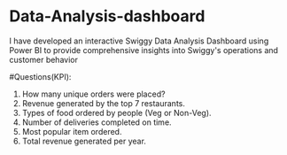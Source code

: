 # Data-Analysis-dashboard
I have developed an interactive Swiggy Data Analysis Dashboard using Power BI to provide comprehensive insights into Swiggy's operations and customer behavior

#Questions(KPI):  
1. How many unique orders were placed?  
2. Revenue generated by the top 7 restaurants.  
3. Types of food ordered by people (Veg or Non-Veg).  
4. Number of deliveries completed on time.  
5. Most popular item ordered.  
6. Total revenue generated per year.

